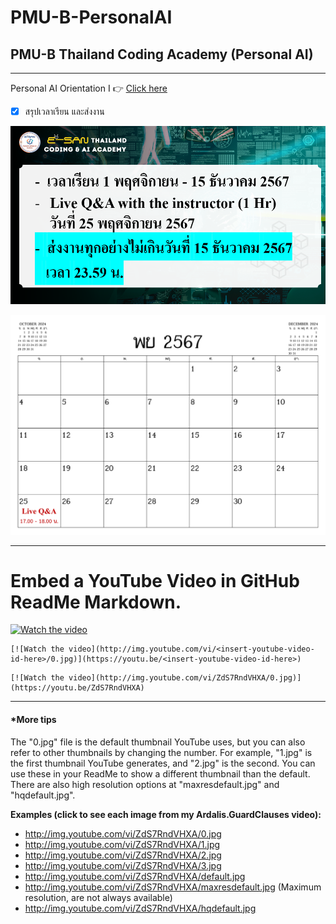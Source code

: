 # PMU-B-PersonalAI
## PMU-B Thailand Coding Academy (Personal AI)
----
Personal AI Orientation I :point_right: [Click here](https://github.com/mynameMdung/PMU-B-PersonalAI/blob/main/OrientationSS2-PersonalAI_28102024.pdf)
- [x] สรุปเวลาเรียน และส่งงาน


![schedule](conclude.png)  

![QA](QA.png)  


---------


# Embed a YouTube Video in GitHub ReadMe Markdown.

[![Watch the video](http://img.youtube.com/vi/ZdS7RndVHXA/0.jpg)](https://youtu.be/ZdS7RndVHXA)


```
[![Watch the video](http://img.youtube.com/vi/<insert-youtube-video-id-here>/0.jpg)](https://youtu.be/<insert-youtube-video-id-here>)
```

```
[![Watch the video](http://img.youtube.com/vi/ZdS7RndVHXA/0.jpg)](https://youtu.be/ZdS7RndVHXA)
```

---

#### *More tips
The "0.jpg" file is the default thumbnail YouTube uses, but you can also refer to other thumbnails by changing the number. For example, "1.jpg" is the first thumbnail YouTube generates, and "2.jpg" is the second. You can use these in your ReadMe to show a different thumbnail than the default. There are also high resolution options at "maxresdefault.jpg" and "hqdefault.jpg".

 **Examples (click to see each image from my Ardalis.GuardClauses video):**

- http://img.youtube.com/vi/ZdS7RndVHXA/0.jpg
- http://img.youtube.com/vi/ZdS7RndVHXA/1.jpg
- http://img.youtube.com/vi/ZdS7RndVHXA/2.jpg
- http://img.youtube.com/vi/ZdS7RndVHXA/3.jpg
- http://img.youtube.com/vi/ZdS7RndVHXA/default.jpg
- http://img.youtube.com/vi/ZdS7RndVHXA/maxresdefault.jpg (Maximum resolution, are not always available)
- http://img.youtube.com/vi/ZdS7RndVHXA/hqdefault.jpg






